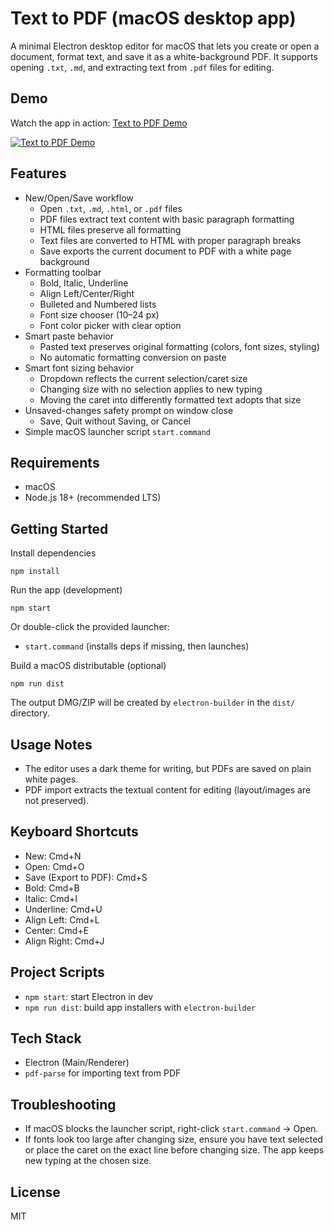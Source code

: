 Text to PDF (macOS desktop app)
================================

A minimal Electron desktop editor for macOS that lets you create or open a document, format text, and save it as a white-background PDF. It supports opening `.txt`, `.md`, and extracting text from `.pdf` files for editing.

## Demo

Watch the app in action: [Text to PDF Demo](https://youtu.be/68POt9XGfAo)

[![Text to PDF Demo](https://img.youtube.com/vi/68POt9XGfAo/0.jpg)](https://youtu.be/68POt9XGfAo)

Features
--------
- New/Open/Save workflow
  - Open `.txt`, `.md`, `.html`, or `.pdf` files
  - PDF files extract text content with basic paragraph formatting
  - HTML files preserve all formatting
  - Text files are converted to HTML with proper paragraph breaks
  - Save exports the current document to PDF with a white page background
- Formatting toolbar
  - Bold, Italic, Underline
  - Align Left/Center/Right
  - Bulleted and Numbered lists
  - Font size chooser (10–24 px)
  - Font color picker with clear option
- Smart paste behavior
  - Pasted text preserves original formatting (colors, font sizes, styling)
  - No automatic formatting conversion on paste
- Smart font sizing behavior
  - Dropdown reflects the current selection/caret size
  - Changing size with no selection applies to new typing
  - Moving the caret into differently formatted text adopts that size
- Unsaved-changes safety prompt on window close
  - Save, Quit without Saving, or Cancel
- Simple macOS launcher script `start.command`

Requirements
------------
- macOS
- Node.js 18+ (recommended LTS)

Getting Started
---------------

Install dependencies
```
npm install
```

Run the app (development)
```
npm start
```

Or double-click the provided launcher:
- `start.command` (installs deps if missing, then launches)

Build a macOS distributable (optional)
```
npm run dist
```
The output DMG/ZIP will be created by `electron-builder` in the `dist/` directory.

Usage Notes
-----------
- The editor uses a dark theme for writing, but PDFs are saved on plain white pages.
- PDF import extracts the textual content for editing (layout/images are not preserved).


Keyboard Shortcuts
------------------
- New: Cmd+N
- Open: Cmd+O
- Save (Export to PDF): Cmd+S
- Bold: Cmd+B
- Italic: Cmd+I
- Underline: Cmd+U
- Align Left: Cmd+L
- Center: Cmd+E
- Align Right: Cmd+J

Project Scripts
---------------
- `npm start`: start Electron in dev
- `npm run dist`: build app installers with `electron-builder`

Tech Stack
----------
- Electron (Main/Renderer)
- `pdf-parse` for importing text from PDF

Troubleshooting
---------------
- If macOS blocks the launcher script, right-click `start.command` → Open.
- If fonts look too large after changing size, ensure you have text selected or place the caret on the exact line before changing size. The app keeps new typing at the chosen size.

License
-------
MIT



